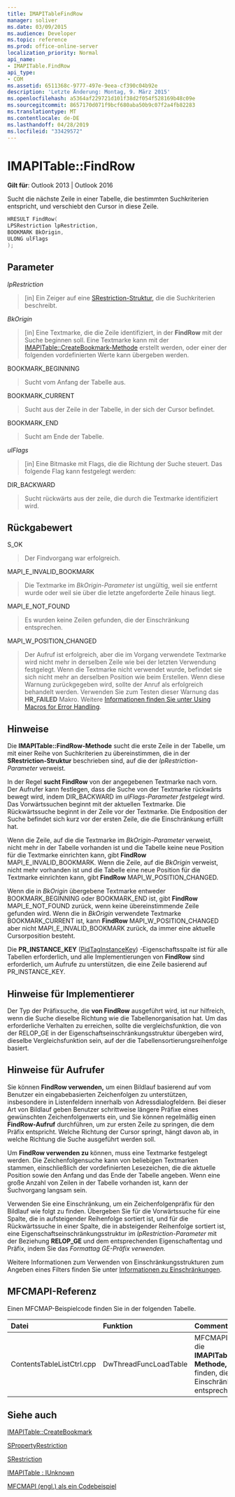```yaml
---
title: IMAPITableFindRow
manager: soliver
ms.date: 03/09/2015
ms.audience: Developer
ms.topic: reference
ms.prod: office-online-server
localization_priority: Normal
api_name:
- IMAPITable.FindRow
api_type:
- COM
ms.assetid: 6511368c-9777-497e-9eea-cf390c04b92e
description: 'Letzte Änderung: Montag, 9. März 2015'
ms.openlocfilehash: a5364af229721d101f38d2f054f528169b48c09e
ms.sourcegitcommit: 8657170d071f9bcf680aba50b9c07f2a4fb82283
ms.translationtype: MT
ms.contentlocale: de-DE
ms.lasthandoff: 04/28/2019
ms.locfileid: "33429572"
---
```

# <a name="imapitablefindrow"></a>IMAPITable::FindRow

  
  
**Gilt für**: Outlook 2013 | Outlook 2016 
  
Sucht die nächste Zeile in einer Tabelle, die bestimmten Suchkriterien entspricht, und verschiebt den Cursor in diese Zeile.
  
```cpp
HRESULT FindRow(
LPSRestriction lpRestriction,
BOOKMARK BkOrigin,
ULONG ulFlags
);
```

## <a name="parameters"></a>Parameter

 _lpRestriction_
  
> [in] Ein Zeiger auf eine [SRestriction-Struktur,](srestriction.md) die die Suchkriterien beschreibt. 
    
 _BkOrigin_
  
> [in] Eine Textmarke, die die Zeile identifiziert, in der **FindRow** mit der Suche beginnen soll. Eine Textmarke kann mit der [IMAPITable::CreateBookmark-Methode](imapitable-createbookmark.md) erstellt werden, oder einer der folgenden vordefinierten Werte kann übergeben werden. 
    
BOOKMARK_BEGINNING 
  
> Sucht vom Anfang der Tabelle aus. 
    
BOOKMARK_CURRENT 
  
> Sucht aus der Zeile in der Tabelle, in der sich der Cursor befindet. 
    
BOOKMARK_END 
  
> Sucht am Ende der Tabelle. 
    
 _ulFlags_
  
> [in] Eine Bitmaske mit Flags, die die Richtung der Suche steuert. Das folgende Flag kann festgelegt werden:
    
DIR_BACKWARD 
  
> Sucht rückwärts aus der zeile, die durch die Textmarke identifiziert wird.
    
## <a name="return-value"></a>Rückgabewert

S_OK 
  
> Der Findvorgang war erfolgreich.
    
MAPI_E_INVALID_BOOKMARK 
  
> Die Textmarke im  _BkOrigin-Parameter_ ist ungültig, weil sie entfernt wurde oder weil sie über die letzte angeforderte Zeile hinaus liegt. 
    
MAPI_E_NOT_FOUND 
  
> Es wurden keine Zeilen gefunden, die der Einschränkung entsprechen.
    
MAPI_W_POSITION_CHANGED
  
> Der Aufruf ist erfolgreich, aber die im Vorgang verwendete Textmarke wird nicht mehr in derselben Zeile wie bei der letzten Verwendung festgelegt. Wenn die Textmarke nicht verwendet wurde, befindet sie sich nicht mehr an derselben Position wie beim Erstellen. Wenn diese Warnung zurückgegeben wird, sollte der Anruf als erfolgreich behandelt werden. Verwenden Sie zum Testen dieser Warnung das **HR_FAILED** Makro. Weitere [Informationen finden Sie unter Using Macros for Error Handling](using-macros-for-error-handling.md).
    
## <a name="remarks"></a>Hinweise

Die **IMAPITable::FindRow-Methode** sucht die erste Zeile in der Tabelle, um mit einer Reihe von Suchkriterien zu übereinstimmen, die in der **SRestriction-Struktur** beschrieben sind, auf die der  _lpRestriction-Parameter_ verweist. 
  
In der Regel **sucht FindRow** von der angegebenen Textmarke nach vorn. Der Aufrufer kann festlegen, dass die Suche von der Textmarke rückwärts bewegt wird, indem DIR_BACKWARD im  _ulFlags-Parameter festgelegt_ wird. Das Vorwärtssuchen beginnt mit der aktuellen Textmarke. Die Rückwärtssuche beginnt in der Zeile vor der Textmarke. Die Endposition der Suche befindet sich kurz vor der ersten Zeile, die die Einschränkung erfüllt hat. 
  
Wenn die Zeile, auf die die Textmarke im  _BkOrigin-Parameter_ verweist, nicht mehr in der Tabelle vorhanden ist und die Tabelle keine neue Position für die Textmarke einrichten kann, gibt **FindRow** MAPI_E_INVALID_BOOKMARK. Wenn die Zeile, auf die  _BkOrigin_ verweist, nicht mehr vorhanden ist und die Tabelle eine neue Position für die Textmarke einrichten kann, gibt **FindRow** MAPI_W_POSITION_CHANGED. 
  
Wenn die in  _BkOrigin_ übergebene Textmarke entweder BOOKMARK_BEGINNING oder BOOKMARK_END ist, gibt **FindRow** MAPI_E_NOT_FOUND zurück, wenn keine übereinstimmende Zeile gefunden wird. Wenn die in  _BkOrigin_ verwendete Textmarke BOOKMARK_CURRENT ist, kann **FindRow** MAPI_W_POSITION_CHANGED aber nicht MAPI_E_INVALID_BOOKMARK zurück, da immer eine aktuelle Cursorposition besteht. 
  
Die **PR_INSTANCE_KEY** ([PidTagInstanceKey](pidtaginstancekey-canonical-property.md)) -Eigenschaftsspalte ist für alle Tabellen erforderlich, und alle Implementierungen von **FindRow** sind erforderlich, um Aufrufe zu unterstützen, die eine Zeile basierend auf PR_INSTANCE_KEY. 
  
## <a name="notes-to-implementers"></a>Hinweise für Implementierer

Der Typ der Präfixsuche, die **von FindRow** ausgeführt wird, ist nur hilfreich, wenn die Suche dieselbe Richtung wie die Tabellenorganisation hat. Um das erforderliche Verhalten zu erreichen, sollte  die vergleichsfunktion, die von der RELOP_GE in der Eigenschaftseinschränkungsstruktur übergeben wird, dieselbe Vergleichsfunktion sein, auf der die Tabellensortierungsreihenfolge basiert. 
  
## <a name="notes-to-callers"></a>Hinweise für Aufrufer

Sie können **FindRow verwenden,** um einen Bildlauf basierend auf vom Benutzer ein eingabebasierten Zeichenfolgen zu unterstützen, insbesondere in Listenfeldern innerhalb von Adressdialogfeldern. Bei dieser Art von Bildlauf geben Benutzer schrittweise längere Präfixe eines gewünschten Zeichenfolgenwerts ein, und Sie können regelmäßig einen **FindRow-Aufruf** durchführen, um zur ersten Zeile zu springen, die dem Präfix entspricht. Welche Richtung der Cursor springt, hängt davon ab, in welche Richtung die Suche ausgeführt werden soll. 
  
Um **FindRow verwenden zu** können, muss eine Textmarke festgelegt werden. Die Zeichenfolgensuche kann von beliebigen Textmarken stammen, einschließlich der vordefinierten Lesezeichen, die die aktuelle Position sowie den Anfang und das Ende der Tabelle angeben. Wenn eine große Anzahl von Zeilen in der Tabelle vorhanden ist, kann der Suchvorgang langsam sein.
  
Verwenden Sie eine Einschränkung, um ein Zeichenfolgenpräfix für den Bildlauf wie folgt zu finden. Übergeben Sie für die Vorwärtssuche für eine Spalte, die in aufsteigender Reihenfolge sortiert ist, und für die Rückwärtssuche in einer Spalte, die in absteigender Reihenfolge sortiert ist, eine Eigenschaftseinschränkungsstruktur im _lpRestriction-Parameter_ mit der Beziehung **RELOP_GE** und dem entsprechenden Eigenschaftentag und Präfix, indem Sie das _Formattag_ _GE-Präfix verwenden._  
  
Weitere Informationen zum Verwenden von Einschränkungsstrukturen zum Angeben eines Filters finden Sie unter [Informationen zu Einschränkungen](about-restrictions.md).
  
## <a name="mfcmapi-reference"></a>MFCMAPI-Referenz

Einen MFCMAP-Beispielcode finden Sie in der folgenden Tabelle.
  
|**Datei**|**Funktion**|**Comment**|
|:-----|:-----|:-----|
|ContentsTableListCtrl.cpp  <br/> |DwThreadFuncLoadTable  <br/> |MFCMAPI verwendet die **IMAPITable::FindRow-Methode,** um Zeilen zu finden, die einer Einschränkung entsprechen.  <br/> |
   
## <a name="see-also"></a>Siehe auch



[IMAPITable::CreateBookmark](imapitable-createbookmark.md)
  
[SPropertyRestriction](spropertyrestriction.md)
  
[SRestriction](srestriction.md)
  
[IMAPITable : IUnknown](imapitableiunknown.md)


[MFCMAPI (engl.) als ein Codebeispiel](mfcmapi-as-a-code-sample.md)

